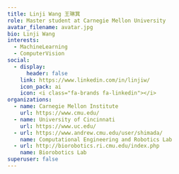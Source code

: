 ```yaml
---
title: Linji Wang 王琳箕
role: Master student at Carnegie Mellon University
avatar_filename: avatar.jpg
bio: Linji Wang
interests:
  - MachineLearning
  - ComputerVision
social:
  - display:
      header: false
    link: https://www.linkedin.com/in/linjiw/
    icon_pack: ai
    icon: <i class="fa-brands fa-linkedin"></i>
organizations:
  - name: Carnegie Mellon Institute
    url: https://www.cmu.edu/
  - name: University of Cincinnati
    url: https://www.uc.edu/
  - url: https://www.andrew.cmu.edu/user/shimada/
    name: Computational Engineering and Robotics Lab
  - url: http://biorobotics.ri.cmu.edu/index.php
    name: Biorobotics Lab
superuser: false
---
```

